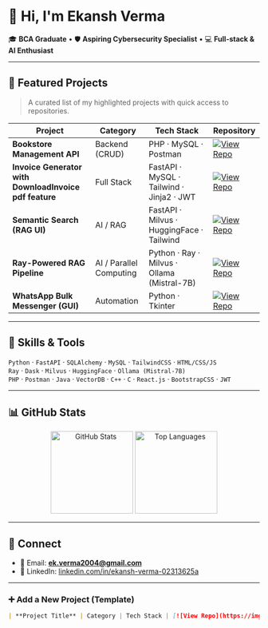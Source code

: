 # 👋 Hi, I'm Ekansh Verma  

🎓 **BCA Graduate** • 🛡️ **Aspiring Cybersecurity Specialist** • 💻 **Full-stack & AI Enthusiast**  

---

## 📂 Featured Projects  

> A curated list of my highlighted projects with quick access to repositories.  

| Project                       | Category                | Tech Stack                               | Repository |
| ----------------------------- | ----------------------- | ---------------------------------------- | ---------- |
| **Bookstore Management API**  | Backend (CRUD)          | PHP · MySQL · Postman                    | [![View Repo](https://img.shields.io/badge/View_Repo-181717?style=for-the-badge&logo=github&logoColor=white)](https://github.com/ekansh012/CRUD_API_Bookstore_management_project) |
| **Invoice Generator with DownloadInvoice pdf feature** | Full Stack              | FastAPI · MySQL · Tailwind · Jinja2 · JWT | [![View Repo](https://img.shields.io/badge/View_Repo-181717?style=for-the-badge&logo=github&logoColor=white)](https://github.com/ekansh012/JWT_Authentication_Py) |
| **Semantic Search (RAG UI)**  | AI / RAG                | FastAPI · Milvus · HuggingFace · Tailwind | [![View Repo](https://img.shields.io/badge/View_Repo-181717?style=for-the-badge&logo=github&logoColor=white)](https://github.com/ekansh012/<semantic-search-repo>) |
| **Ray-Powered RAG Pipeline**  | AI / Parallel Computing | Python · Ray · Milvus · Ollama (Mistral-7B) | [![View Repo](https://img.shields.io/badge/View_Repo-181717?style=for-the-badge&logo=github&logoColor=white)](https://github.com/ekansh012/modular-ray-rag-pipeline) |
| **WhatsApp Bulk Messenger (GUI)** | Automation           | Python · Tkinter                          | [![View Repo](https://img.shields.io/badge/View_Repo-181717?style=for-the-badge&logo=github&logoColor=white)](https://github.com/ekansh012/whatsapp-bulk-messenger) |

---

## 🧰 Skills & Tools  

`Python` · `FastAPI` · `SQLAlchemy` · `MySQL` · `TailwindCSS` · `HTML/CSS/JS`  
`Ray` · `Dask` · `Milvus` · `HuggingFace` · `Ollama (Mistral-7B)`  
`PHP` · `Postman` · `Java` · `VectorDB` · `C++` · `C` · `React.js` · `BootstrapCSS` · `JWT`  

---

## 📊 GitHub Stats  

<p align="center">
  <img src="https://github-readme-stats.vercel.app/api?username=ekansh012&show_icons=true&theme=tokyonight" alt="GitHub Stats" height="165"/>
  <img src="https://github-readme-stats.vercel.app/api/top-langs/?username=ekansh012&layout=compact&theme=tokyonight" alt="Top Languages" height="165"/>
</p>

---

## 🤝 Connect  

- 📧 Email: **ek.verma2004@gmail.com**  
- 💼 LinkedIn: [linkedin.com/in/ekansh-verma-02313625a](https://www.linkedin.com/in/ekansh-verma-02313625a)  

---

### ➕ Add a New Project (Template)  

```markdown
| **Project Title** | Category | Tech Stack | [![View Repo](https://img.shields.io/badge/View_Repo-181717?style=for-the-badge&logo=github&logoColor=white)](https://github.com/ekansh012/<repo-slug>) |
